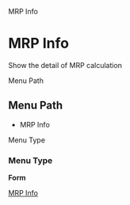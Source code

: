 
MRP Info
# MRP Info


Show the detail of MRP calculation

Menu Path
## Menu Path



- MRP Info

Menu Type
### Menu Type

**Form**


[MRP Info](../../functional-guide/form/form-mrp-info.md)